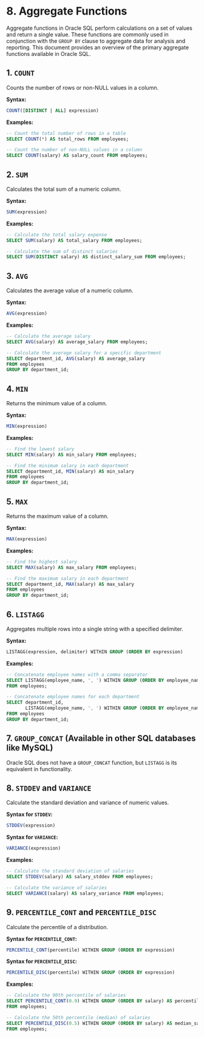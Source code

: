 # 8. Aggregate Functions
Aggregate functions in Oracle SQL perform calculations on a set of values and return a single value. These functions are commonly used in conjunction with the `GROUP BY` clause to aggregate data for analysis and reporting. This document provides an overview of the primary aggregate functions available in Oracle SQL.

## 1. `COUNT`

Counts the number of rows or non-NULL values in a column.

**Syntax:**
```sql
COUNT([DISTINCT | ALL] expression)
```

**Examples:**
```sql
-- Count the total number of rows in a table
SELECT COUNT(*) AS total_rows FROM employees;

-- Count the number of non-NULL values in a column
SELECT COUNT(salary) AS salary_count FROM employees;
```

## 2. `SUM`

Calculates the total sum of a numeric column.

**Syntax:**
```sql
SUM(expression)
```

**Examples:**
```sql
-- Calculate the total salary expense
SELECT SUM(salary) AS total_salary FROM employees;

-- Calculate the sum of distinct salaries
SELECT SUM(DISTINCT salary) AS distinct_salary_sum FROM employees;
```

## 3. `AVG`

Calculates the average value of a numeric column.

**Syntax:**
```sql
AVG(expression)
```

**Examples:**
```sql
-- Calculate the average salary
SELECT AVG(salary) AS average_salary FROM employees;

-- Calculate the average salary for a specific department
SELECT department_id, AVG(salary) AS average_salary
FROM employees
GROUP BY department_id;
```

## 4. `MIN`

Returns the minimum value of a column.

**Syntax:**
```sql
MIN(expression)
```

**Examples:**
```sql
-- Find the lowest salary
SELECT MIN(salary) AS min_salary FROM employees;

-- Find the minimum salary in each department
SELECT department_id, MIN(salary) AS min_salary
FROM employees
GROUP BY department_id;
```

## 5. `MAX`

Returns the maximum value of a column.

**Syntax:**
```sql
MAX(expression)
```

**Examples:**
```sql
-- Find the highest salary
SELECT MAX(salary) AS max_salary FROM employees;

-- Find the maximum salary in each department
SELECT department_id, MAX(salary) AS max_salary
FROM employees
GROUP BY department_id;
```

## 6. `LISTAGG`

Aggregates multiple rows into a single string with a specified delimiter.

**Syntax:**
```sql
LISTAGG(expression, delimiter) WITHIN GROUP (ORDER BY expression)
```

**Examples:**
```sql
-- Concatenate employee names with a comma separator
SELECT LISTAGG(employee_name, ', ') WITHIN GROUP (ORDER BY employee_name) AS employee_names
FROM employees;

-- Concatenate employee names for each department
SELECT department_id,
       LISTAGG(employee_name, ', ') WITHIN GROUP (ORDER BY employee_name) AS employee_names
FROM employees
GROUP BY department_id;
```

## 7. `GROUP_CONCAT` (Available in other SQL databases like MySQL)

Oracle SQL does not have a `GROUP_CONCAT` function, but `LISTAGG` is its equivalent in functionality.

## 8. `STDDEV` and `VARIANCE`

Calculate the standard deviation and variance of numeric values.

**Syntax for `STDDEV`:**
```sql
STDDEV(expression)
```

**Syntax for `VARIANCE`:**
```sql
VARIANCE(expression)
```

**Examples:**
```sql
-- Calculate the standard deviation of salaries
SELECT STDDEV(salary) AS salary_stddev FROM employees;

-- Calculate the variance of salaries
SELECT VARIANCE(salary) AS salary_variance FROM employees;
```

## 9. `PERCENTILE_CONT` and `PERCENTILE_DISC`

Calculate the percentile of a distribution.

**Syntax for `PERCENTILE_CONT`:**
```sql
PERCENTILE_CONT(percentile) WITHIN GROUP (ORDER BY expression)
```

**Syntax for `PERCENTILE_DISC`:**
```sql
PERCENTILE_DISC(percentile) WITHIN GROUP (ORDER BY expression)
```

**Examples:**
```sql
-- Calculate the 90th percentile of salaries
SELECT PERCENTILE_CONT(0.9) WITHIN GROUP (ORDER BY salary) AS percentile_90
FROM employees;

-- Calculate the 50th percentile (median) of salaries
SELECT PERCENTILE_DISC(0.5) WITHIN GROUP (ORDER BY salary) AS median_salary
FROM employees;
```
